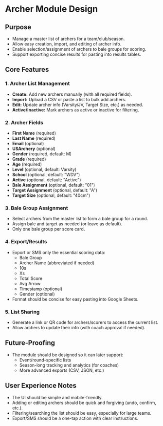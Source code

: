 # Archer Module Design

## Purpose
- Manage a master list of archers for a team/club/season.
- Allow easy creation, import, and editing of archer info.
- Enable selection/assignment of archers to bale groups for scoring.
- Support exporting concise results for pasting into results tables.

## Core Features

### 1. Archer List Management
- **Create:** Add new archers manually (with all required fields).
- **Import:** Upload a CSV or paste a list to bulk add archers.
- **Edit:** Update archer info (Varsity/JV, Target Size, etc.) as needed.
- **Active/Inactive:** Mark archers as active or inactive for filtering.

### 2. Archer Fields
- **First Name** (required)
- **Last Name** (required)
- **Email** (optional)
- **USArchery** (optional)
- **Gender** (required, default: M)
- **Grade** (required)
- **Age** (required)
- **Level** (optional, default: Varsity)
- **School** (optional, default: "WDV")
- **Active** (optional, default: "Active")
- **Bale Assignment** (optional, default: "01")
- **Target Assignment** (optional, default: "A")
- **Target Size** (optional, default: "40cm")

### 3. Bale Group Assignment
- Select archers from the master list to form a bale group for a round.
- Assign bale and target as needed (or leave as default).
- Only one bale group per score card.

### 4. Export/Results
- Export or SMS only the essential scoring data:
  - Bale Group
  - Archer Name (abbreviated if needed)
  - 10s
  - Xs
  - Total Score
  - Avg Arrow
  - Timestamp (optional)
  - Gender (optional)
- Format should be concise for easy pasting into Google Sheets.

### 5. List Sharing
- Generate a link or QR code for archers/scorers to access the current list.
- Allow archers to update their info (with coach approval if needed).

## Future-Proofing
- The module should be designed so it can later support:
  - Event/round-specific lists
  - Season-long tracking and analytics (for coaches)
  - More advanced exports (CSV, JSON, etc.)

## User Experience Notes
- The UI should be simple and mobile-friendly.
- Adding or editing archers should be quick and forgiving (undo, confirm, etc.).
- Filtering/searching the list should be easy, especially for large teams.
- Export/SMS should be a one-tap action with clear instructions. 
